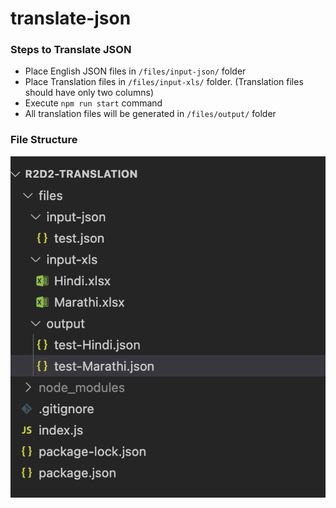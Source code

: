 # translate-json

### Steps to Translate JSON
- Place English JSON files in ```/files/input-json/``` folder
- Place Translation files in ```/files/input-xls/``` folder. (Translation files should have only two columns)
- Execute ```npm run start``` command
- All translation files will be generated in ```/files/output/``` folder

### File Structure
![File Structure](https://github.com/Sawat1993/translate-json/blob/master/file-structure.png)

